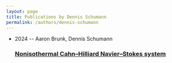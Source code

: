 ```yaml
---
layout: page
title: Publications by Dennis Schumann
permalink: /authors/dennis-schumann
---
```


<ul class="post-list">
<li><span class='post-meta'>2024 -- Aaron Brunk, Dennis Schumann</span><h3><a class='post-link' href="{{ site.baseurl }}/nonisothermal-cahn-hilliard-navier-stokes-system">Nonisothermal Cahn–Hilliard Navier–Stokes system</a></h3></li>

</ul>
